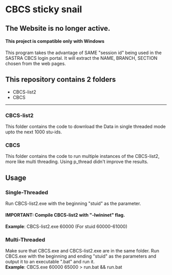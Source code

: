 # CBCS sticky snail
## The Website is no longer active.
#### This project is compatible only with Windows
This program takes the advantage of SAME "session id" being used in the SASTRA CBCS login portal.
It will extract the NAME, BRANCH, SECTION chosen from the web pages.

## This repository contains 2 folders 
- CBCS-list2
- CBCS
****
### CBCS-list2
This folder contains the code to download the Data in single threaded mode upto the next 1000 stu-ids.

### CBCS
This folder contains the code to run multiple instances of the CBCS-list2, more like multi threading. Using p_thread didn't improve the results.

## Usage
### Single-Threaded
Run CBCS-list2.exe with the beginning "stuid" as the parameter.	<br>
#### IMPORTANT: Compile CBCS-list2 with "-lwininet" flag.
**Example**: CBCS-list2.exe 60000 (For stuid 60000-61000)

### Multi-Threaded
Make sure that CBCS.exe and CBCS-list2.exe are in the same folder. Run CBCS.exe with the beginning and ending "stuid" as the parameters and output it to an executable ".bat" and run it.	<br>
**Example**: CBCS.exe 60000 65000 > run.bat && run.bat

